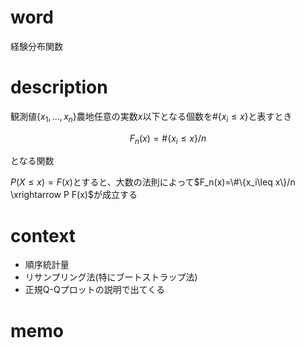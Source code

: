# word

経験分布関数

# description

観測値$\{x_1, ..., x_n\}$農地任意の実数$x$以下となる個数を$\#\{x_i \leq x\}$と表すとき

$$ F_n(x) = \#\{x_i \leq x \} / n $$

となる関数

$P(X \leq x) = F(x)$とすると、大数の法則によって$F_n(x)=\#\{x_i\leq x\}/n \xrightarrow P F(x)$が成立する


# context

- 順序統計量
- リサンプリング法(特にブートストラップ法)
- 正規Q-Qプロットの説明で出てくる

# memo



